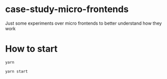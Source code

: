 # case-study-micro-frontends
Just some experiments over micro frontends to better understand how they work 

# How to start 

```sh
yarn 
```

```sh
yarn start
```
